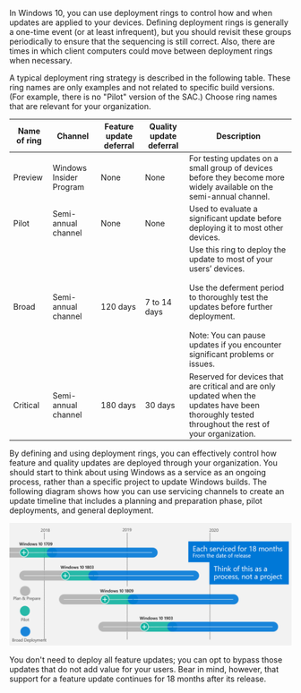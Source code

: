 In Windows 10, you can use deployment rings to control how and when updates are applied to your devices. Defining deployment rings is generally a one-time event (or at least infrequent), but you should revisit these groups periodically to ensure that the sequencing is still correct. Also, there are times in which client computers could move between  deployment rings when necessary. 

A typical deployment ring strategy is described in the following table. These ring names are only examples and not related to specific build versions. (For example, there is no "Pilot" version of the SAC.) Choose ring names that are relevant for your organization.

|Name of ring|	Channel	|Feature update deferral| 	Quality update deferral	|Description|
|-|-|-|-|-|
|Preview|	Windows Insider Program|	None|	None|	For testing updates on a small group of devices before they become more widely available on the semi-annual channel.|
|Pilot|	Semi-annual channel |	None|None|	Used to evaluate a significant update before deploying it to most other devices.|
|Broad|	Semi-annual channel|	120 days|	7 to 14 days|	Use this ring to deploy the update to most of your users’ devices.<br><br> Use the deferment period to thoroughly test the updates before further deployment.<br><br> Note: You can pause updates if you encounter significant problems or issues.|
|Critical|	Semi-annual channel|	180 days|	30 days|	Reserved for devices that are critical and are only updated when the updates have been thoroughly tested throughout the rest of your organization.| 

By defining and using deployment rings, you can effectively control how feature and quality updates are deployed through your organization. You should start to think about using Windows as a service as an ongoing process, rather than a specific project to update Windows builds. The following diagram shows how you can use servicing channels to create an update timeline that includes a planning and preparation phase, pilot deployments, and general deployment. 

![Windows as a service deployment rings](../media/4-waas-rings.png)

You don't need to deploy all feature updates; you can opt to bypass those updates that do not add value for your users. Bear in mind, however, that support for a feature update continues for 18 months after its release. 